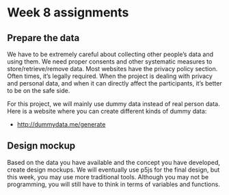# Week 8 assignments

## Prepare the data
We have to be extremely careful about collecting other people’s data and using them. We need proper consents and other systematic measures to store/retrieve/remove data. Most websites have the privacy policy section. Often times, it’s legally required. When the project is dealing with privacy and personal data, and when it can directly affect the participants, it’s better to be on the safe side.

For this project, we will mainly use dummy data instead of real person data. Here is a website where you can create different kinds of dummy data: 

- http://dummydata.me/generate



## Design mockup
Based on the data you have available and the concept you have developed, create design mockups. We will eventually use p5js for the final design, but this week, you may use more traditional tools. Although you may not be programming, you will still have to think in terms of variables and functions.

